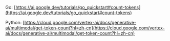 Go: [https://ai.google.dev/tutorials/go_quickstart#count-tokens](https://ai.google.dev/tutorials/go_quickstart#count-tokens)

Python: [https://cloud.google.com/vertex-ai/docs/generative-ai/multimodal/get-token-count?hl=zh-cn](https://cloud.google.com/vertex-ai/docs/generative-ai/multimodal/get-token-count?hl=zh-cn)
